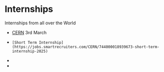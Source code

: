 # Internships
Internships from all over the World


- [CERN](https://careers-at-cern.web.cern.ch/) 3rd March
-     [Short Term Internship](https://jobs.smartrecruiters.com/CERN/744000018939673-short-term-internship-2025)
- 
- 
